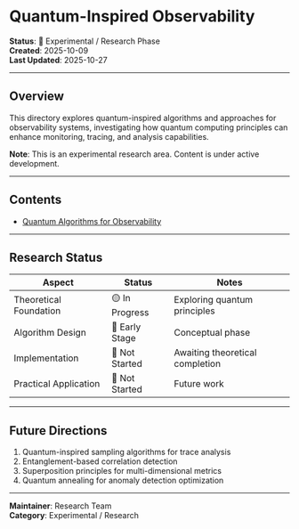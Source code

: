 # Quantum-Inspired Observability

**Status**: 🧪 Experimental / Research Phase  
**Created**: 2025-10-09  
**Last Updated**: 2025-10-27

---

## Overview

This directory explores quantum-inspired algorithms and approaches for observability systems, investigating how quantum computing principles can enhance monitoring, tracing, and analysis capabilities.

**Note**: This is an experimental research area. Content is under active development.

---

## Contents

- [Quantum Algorithms for Observability](quantum_algorithms_for_observability.md)

---

## Research Status

| Aspect | Status | Notes |
|--------|--------|-------|
| Theoretical Foundation | 🟡 In Progress | Exploring quantum principles |
| Algorithm Design | 🔴 Early Stage | Conceptual phase |
| Implementation | 🔴 Not Started | Awaiting theoretical completion |
| Practical Application | 🔴 Not Started | Future work |

---

## Future Directions

1. Quantum-inspired sampling algorithms for trace analysis
2. Entanglement-based correlation detection
3. Superposition principles for multi-dimensional metrics
4. Quantum annealing for anomaly detection optimization

---

**Maintainer**: Research Team  
**Category**: Experimental / Research
